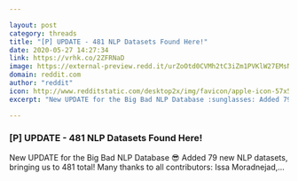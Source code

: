 ```yaml
---

layout: post
category: threads
title: "[P] UPDATE - 481 NLP Datasets Found Here!"
date: 2020-05-27 14:27:34
link: https://vrhk.co/2ZFRNaD
image: https://external-preview.redd.it/urZoOtd0CVMh2tC3iZm1PVKlW27EMsNREjSC75zY5KE.jpg?width=871&height=456.020942408&auto=webp&crop=871:456.020942408,smart&s=c01bfe4686980c80508f81931a096588ec519736
domain: reddit.com
author: "reddit"
icon: http://www.redditstatic.com/desktop2x/img/favicon/apple-icon-57x57.png
excerpt: "New UPDATE for the Big Bad NLP Database :sunglasses: Added 79 new NLP datasets, bringing us to 481 total! Many thanks to all contributors: Issa Moradnejad,..."

---
```


### [P] UPDATE - 481 NLP Datasets Found Here!

New UPDATE for the Big Bad NLP Database :sunglasses: Added 79 new NLP datasets, bringing us to 481 total! Many thanks to all contributors: Issa Moradnejad,...